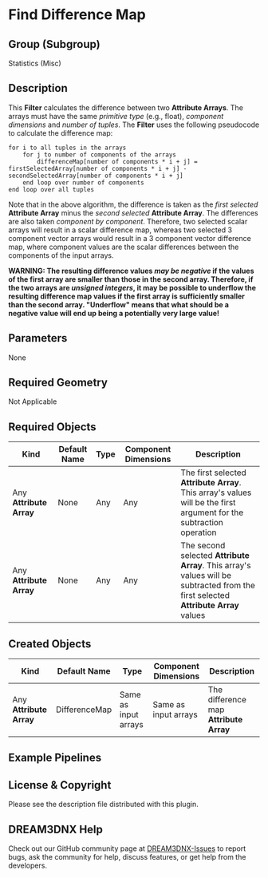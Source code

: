 # Find Difference Map 


## Group (Subgroup) ##

Statistics (Misc)

## Description ##

This **Filter** calculates the difference between two **Attribute Arrays**. The arrays must have the same *primitive type* (e.g., float), *component dimensions* and *number of tuples*. The **Filter** uses the following pseudocode to calculate the difference map:

    for i to all tuples in the arrays
        for j to number of components of the arrays
            differenceMap[number of components * i + j] = firstSelectedArray[number of components * i + j] - secondSelectedArray[number of components * i + j]
        end loop over number of components
    end loop over all tuples

Note that in the above algorithm, the difference is taken as the *first selected* **Attribute Array** minus the *second selected* **Attribute Array**. The differences are also taken _component by component_. Therefore, two selected scalar arrays will result in a scalar difference map, whereas two selected 3 component vector arrays would result in a 3 component vector difference map, where component values are the scalar differences between the components of the input arrays.

**WARNING: The resulting difference values *may be negative* if the values of the first array are smaller than those in the second array. Therefore, if the two arrays are _unsigned integers_, it may be possible to underflow the resulting difference map values if the first array is sufficiently smaller than the second array. "Underflow" means that what should be a negative value will end up being a potentially very large value!**

## Parameters ##

None

## Required Geometry ##

Not Applicable

## Required Objects ##

| Kind | Default Name | Type | Component Dimensions | Description |
|------|--------------|------|----------------------|-------------|
| Any **Attribute Array** | None | Any | Any | The first selected **Attribute Array**. This array's values will be the first argument for the subtraction operation |
| Any **Attribute Array** | None | Any | Any | The second selected **Attribute Array**. This array's values will be subtracted from the first selected **Attribute Array** values |

## Created Objects ##

| Kind | Default Name | Type | Component Dimensions | Description |
|------|--------------|------|----------------------|-------------|
| Any **Attribute Array** | DifferenceMap | Same as input arrays | Same as input arrays | The difference map **Attribute Array** |

## Example Pipelines ##



## License & Copyright ##

Please see the description file distributed with this plugin.

## DREAM3DNX Help

Check out our GitHub community page at [DREAM3DNX-Issues](https://github.com/BlueQuartzSoftware/DREAM3DNX-Issues) to report bugs, ask the community for help, discuss features, or get help from the developers.


